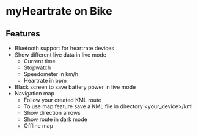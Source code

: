# myHeartrate on Bike

## Features

* Bluetooth support for heartrate devices
* Show different live data in live mode
	* Current time
	* Stopwatch 
	* Speedometer in km/h
	* Heartrate in bpm
* Black screen to save battery power in live mode
* Navigation map 
	* Follow your created KML route
	* To use map feature save a KML file in directory <your_device>/kml
	* Show direction arrows
	* Show route in dark mode
	* Offline map


